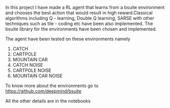 In this project I have made a RL agent that learns from a bsuite environment and chooses the best action that would result in high reward.Classical algorithms including Q - learning, Double Q learning, SARSE with other techniques such as tile - coding etc have been also implemented.
The bsuite library for the environments have been chosen and implemented.

The agent have been tested on these environments namely 

1. CATCH
2. CARTPOLE
3. MOUNTAIN CAR
4. CATCH NOISE
5. CARTPOLE NOISE
6. MOUNTAIN CAR NOISE

To know more about the environments go to https://github.com/deepmind/bsuite

All the other details are in the notebooks

